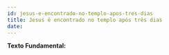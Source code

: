 ```yaml
---
id: jesus-e-encontrado-no-templo-apos-tres-dias
title: Jesus é encontrado no templo após três dias
date: 
---
```


**Texto Fundamental:** 